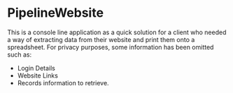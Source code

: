 # PipelineWebsite
This is a console line application as a quick solution for a client who needed a way of extracting data from their website and print them onto a spreadsheet.
For privacy purposes, some information has been omitted such as:
- Login Details
- Website Links
- Records information to retrieve.
